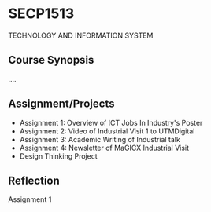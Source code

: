 # SECP1513
TECHNOLOGY AND INFORMATION SYSTEM
## Course Synopsis
....

## Assignment/Projects
- Assignment 1: Overview of ICT Jobs In Industry's Poster
- Assignment 2: Video of Industrial Visit 1 to UTMDigital
- Assignment 3: Academic Writing of Industrial talk
- Assignment 4: Newsletter of MaGICX Industrial Visit
- Design Thinking Project
## Reflection
Assignment 1
